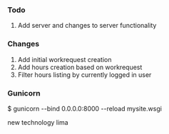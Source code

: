 ### Todo

1. Add server and changes to server functionality

### Changes

1. Add initial workrequest creation
1. Add hours creation based on workrequest
1. Filter hours listing by currently logged in user

### Gunicorn

$ gunicorn --bind 0.0.0.0:8000 --reload mysite.wsgi

new technology lima
